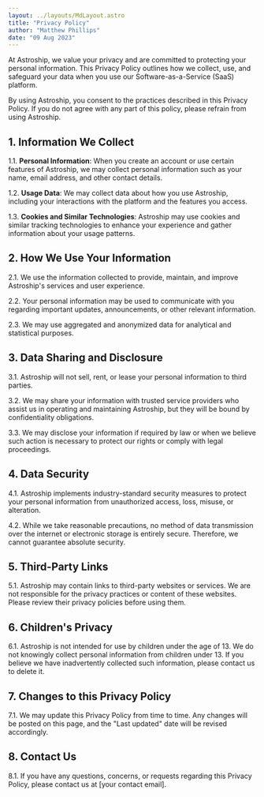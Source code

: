 ```yaml
---
layout: ../layouts/MdLayout.astro
title: "Privacy Policy"
author: "Matthew Phillips"
date: "09 Aug 2023"
---
```


At Astroship, we value your privacy and are committed to protecting your personal information. This Privacy Policy outlines how we collect, use, and safeguard your data when you use our Software-as-a-Service (SaaS) platform.

By using Astroship, you consent to the practices described in this Privacy Policy. If you do not agree with any part of this policy, please refrain from using Astroship.

## 1. Information We Collect

1.1. **Personal Information**: When you create an account or use certain features of Astroship, we may collect personal information such as your name, email address, and other contact details.

1.2. **Usage Data**: We may collect data about how you use Astroship, including your interactions with the platform and the features you access.

1.3. **Cookies and Similar Technologies**: Astroship may use cookies and similar tracking technologies to enhance your experience and gather information about your usage patterns.

## 2. How We Use Your Information

2.1. We use the information collected to provide, maintain, and improve Astroship's services and user experience.

2.2. Your personal information may be used to communicate with you regarding important updates, announcements, or other relevant information.

2.3. We may use aggregated and anonymized data for analytical and statistical purposes.

## 3. Data Sharing and Disclosure

3.1. Astroship will not sell, rent, or lease your personal information to third parties.

3.2. We may share your information with trusted service providers who assist us in operating and maintaining Astroship, but they will be bound by confidentiality obligations.

3.3. We may disclose your information if required by law or when we believe such action is necessary to protect our rights or comply with legal proceedings.

## 4. Data Security

4.1. Astroship implements industry-standard security measures to protect your personal information from unauthorized access, loss, misuse, or alteration.

4.2. While we take reasonable precautions, no method of data transmission over the internet or electronic storage is entirely secure. Therefore, we cannot guarantee absolute security.

## 5. Third-Party Links

5.1. Astroship may contain links to third-party websites or services. We are not responsible for the privacy practices or content of these websites. Please review their privacy policies before using them.

## 6. Children's Privacy

6.1. Astroship is not intended for use by children under the age of 13. We do not knowingly collect personal information from children under 13. If you believe we have inadvertently collected such information, please contact us to delete it.

## 7. Changes to this Privacy Policy

7.1. We may update this Privacy Policy from time to time. Any changes will be posted on this page, and the "Last updated" date will be revised accordingly.

## 8. Contact Us

8.1. If you have any questions, concerns, or requests regarding this Privacy Policy, please contact us at [your contact email].
